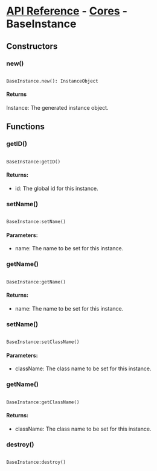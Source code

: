 # [API Reference](../../API.md) - [Cores](../Cores.md) - BaseInstance

## Constructors

### new()

```

BaseInstance.new(): InstanceObject

```

#### Returns

Instance: The generated instance object.

## Functions

### getID()

```

BaseInstance:getID()

```

#### Returns:

* id: The global id for this instance.

### setName()

```

BaseInstance:setName()

```

#### Parameters:

* name: The name to be set for this instance.

### getName()

```

BaseInstance:getName()

```

#### Returns:

* name: The name to be set for this instance.

### setName()

```

BaseInstance:setClassName()

```

#### Parameters:

* className: The class name to be set for this instance.

### getName()

```

BaseInstance:getClassName()

```

#### Returns:

* className: The class name to be set for this instance.


### destroy()

```

BaseInstance:destroy()

```
